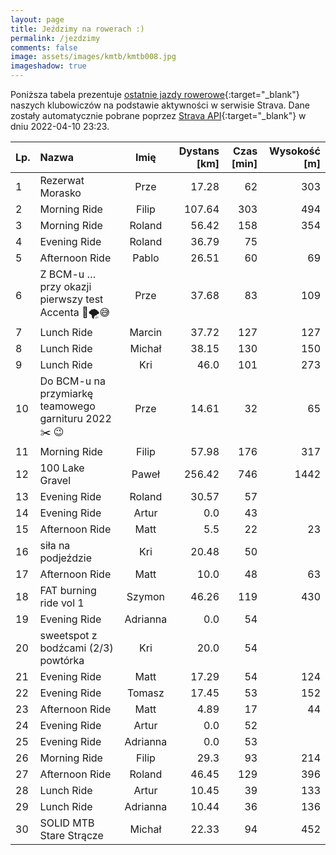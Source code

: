 ```yaml
---
layout: page
title: Jeździmy na rowerach :)
permalink: /jezdzimy
comments: false
image: assets/images/kmtb/kmtb008.jpg
imageshadow: true
---
```


Poniższa tabela prezentuje [ostatnie jazdy rowerowe](https://www.strava.com/clubs/336381){:target="_blank"} naszych klubowiczów na podstawie aktywności w serwisie Strava. Dane zostały automatycznie pobrane poprzez [Strava API](https://developers.strava.com/docs/reference/#api-Clubs-getClubActivitiesById){:target="_blank"} w dniu 2022-04-10 23:23.

Lp. | Nazwa | Imię | Dystans [km] | Czas [min] | Wysokość [m]
:--- | :--- | :---: | ---: | ---: | ---:
1|Rezerwat Morasko |Prze|17.28|62|303
2|Morning Ride|Filip|107.64|303|494
3|Morning Ride|Roland|56.42|158|354
4|Evening Ride|Roland|36.79|75|
5|Afternoon Ride|Pablo|26.51|60|69
6|Z BCM-u … przy okazji pierwszy test Accenta 🚀🌪😅|Prze|37.68|83|109
7|Lunch Ride|Marcin|37.72|127|127
8|Lunch Ride|Michał|38.15|130|150
9|Lunch Ride|Kri|46.0|101|273
10|Do BCM-u na przymiarkę teamowego garnituru 2022 ✂️ 😉|Prze|14.61|32|65
11|Morning Ride|Filip|57.98|176|317
12|100 Lake Gravel|Paweł|256.42|746|1442
13|Evening Ride|Roland|30.57|57|
14|Evening Ride|Artur|0.0|43|
15|Afternoon Ride|Matt|5.5|22|23
16|siła na podjeździe|Kri|20.48|50|
17|Afternoon Ride|Matt|10.0|48|63
18|FAT burning ride vol 1|Szymon|46.26|119|430
19|Evening Ride|Adrianna|0.0|54|
20|sweetspot z bodźcami (2/3)  powtórka|Kri|20.0|54|
21|Evening Ride|Matt|17.29|54|124
22|Evening Ride|Tomasz|17.45|53|152
23|Afternoon Ride|Matt|4.89|17|44
24|Evening Ride|Artur|0.0|52|
25|Evening Ride|Adrianna|0.0|53|
26|Morning Ride|Filip|29.3|93|214
27|Afternoon Ride|Roland|46.45|129|396
28|Lunch Ride|Artur|10.45|39|133
29|Lunch Ride|Adrianna|10.44|36|136
30|SOLID MTB Stare Strącze |Michał|22.33|94|452

